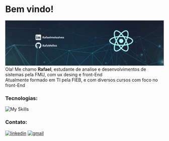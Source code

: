 # Bem vindo! 
![banner](/banner.png)
Ola! Me chamo **Rafael**, estudante de analise e desenvolvimentos de sistemas pela FMU, com ux desing e front-End <br>
Atualmente formado em TI pela FIEB, e com diversos cursos com foco no front-End

### Tecnologias:
![My Skills](https://skillicons.dev/icons?i=html,css,js,react,nodejs,mysql,github)

### Contato:
[![linkedin](https://skillicons.dev/icons?i=linkedin)]((https://www.linkedin.com/in/rafael-melo-b68b5923b/))
[![gmail](https://skillicons.dev/icons?i=gmail)](malito:rafaelmeloalvessouza@gmail.com)


<!--[![Top Langs](https://github-readme-stats.vercel.app/api/top-langs/?username=RafaMelloz&layout=compact&theme=tokyonight)](https://github.com/RafaMelloz/github-readme-stats)-->
